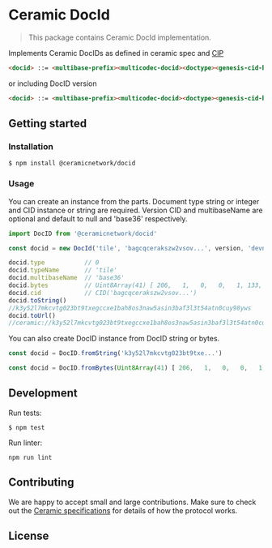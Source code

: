 # Ceramic DocId

> This package contains Ceramic DocId implementation.

Implements Ceramic DocIDs as defined in ceramic spec and [CIP](https://github.com/ceramicnetwork/CIP/blob/master/CIPs/CIP-59/CIP-59.md)

```html
<docid> ::= <multibase-prefix><multicodec-docid><doctype><genesis-cid-bytes>
```
or including DocID version

```html
<docid> ::= <multibase-prefix><multicodec-docid><doctype><genesis-cid-bytes><version-cid-bytes>
```

## Getting started

### Installation
```
$ npm install @ceramicnetwork/docid
```

### Usage

You can create an instance from the parts. Document type string or integer and CID instance or string are required. Version CID and multibaseName are optional and default to null and 'base36' respectively. 

```js
import DocID from '@ceramicnetwork/docid'

const docid = new DocId('tile', 'bagcqcerakszw2vsov...', version, 'devnet', 'base36)

docid.type           // 0
docid.typeName       // 'tile'
docid.multibaseName  // 'base36'
docid.bytes          // Uint8Array(41) [ 206,   1,   0,   0,   1, 133,   1, ...] 
docid.cid            // CID('bagcqcerakszw2vsov...')
docid.toString()     
//k3y52l7mkcvtg023bt9txegccxe1bah8os3naw5asin3baf3l3t54atn0cuy98yws
docid.toUrl()   
//ceramic://k3y52l7mkcvtg023bt9txegccxe1bah8os3naw5asin3baf3l3t54atn0cuy98yws
```

You can also create DocID instance from DocID string or bytes.

```js
const docid = DocID.fromString('k3y52l7mkcvtg023bt9txe...')
```

```js
const docid = DocID.fromBytes(Uint8Array(41) [ 206,   1,   0,   0,   1, 133,   1, ...])
```

## Development
Run tests:
```
$ npm test
```

Run linter:
```
npm run lint
```

## Contributing
We are happy to accept small and large contributions. Make sure to check out the [Ceramic specifications](https://github.com/ceramicnetwork/specs) for details of how the protocol works.

## License